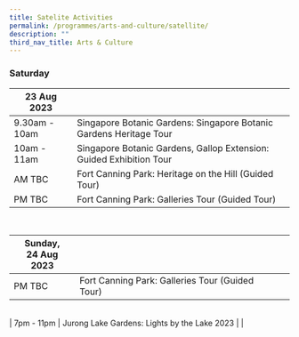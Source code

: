 ```yaml
---
title: Satelite Activities
permalink: /programmes/arts-and-culture/satellite/
description: ""
third_nav_title: Arts & Culture
---
```

### Saturday

| 23 Aug 2023  | | |
| -------- | -------- | -------- |
| 9.30am - 10am | Singapore Botanic Gardens: Singapore Botanic Gardens Heritage Tour | |
| 10am - 11am | Singapore Botanic Gardens, Gallop Extension: Guided Exhibition Tour |  |
| AM TBC | Fort Canning Park: Heritage on the Hill (Guided Tour) |   |~~~~
| PM TBC | Fort Canning Park: Galleries Tour (Guided Tour) | |
<br>



| Sunday, <br> 24 Aug 2023  | | |
| -------- | -------- | -------- |
| PM TBC | Fort Canning Park: Galleries Tour (Guided Tour) | |
<br>
| 7pm - 11pm | Jurong Lake Gardens: Lights by the Lake 2023 |  |
<br>